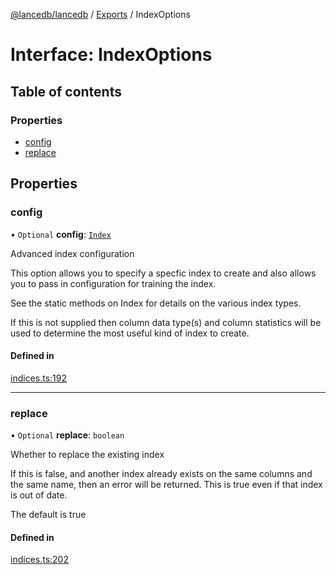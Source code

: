 [@lancedb/lancedb](../README.md) / [Exports](../modules.md) / IndexOptions

# Interface: IndexOptions

## Table of contents

### Properties

- [config](IndexOptions.md#config)
- [replace](IndexOptions.md#replace)

## Properties

### config

• `Optional` **config**: [`Index`](../classes/Index.md)

Advanced index configuration

This option allows you to specify a specfic index to create and also
allows you to pass in configuration for training the index.

See the static methods on Index for details on the various index types.

If this is not supplied then column data type(s) and column statistics
will be used to determine the most useful kind of index to create.

#### Defined in

[indices.ts:192](https://github.com/lancedb/lancedb/blob/3499aee/nodejs/lancedb/indices.ts#L192)

___

### replace

• `Optional` **replace**: `boolean`

Whether to replace the existing index

If this is false, and another index already exists on the same columns
and the same name, then an error will be returned.  This is true even if
that index is out of date.

The default is true

#### Defined in

[indices.ts:202](https://github.com/lancedb/lancedb/blob/3499aee/nodejs/lancedb/indices.ts#L202)
